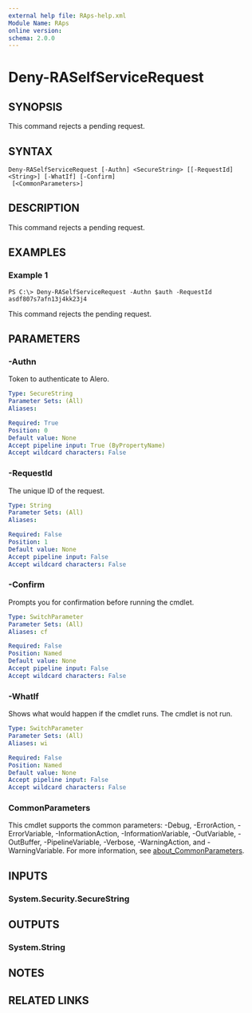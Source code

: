 ```yaml
---
external help file: RAps-help.xml
Module Name: RAps
online version:
schema: 2.0.0
---
```


# Deny-RASelfServiceRequest

## SYNOPSIS
This command rejects a pending request.

## SYNTAX

```
Deny-RASelfServiceRequest [-Authn] <SecureString> [[-RequestId] <String>] [-WhatIf] [-Confirm]
 [<CommonParameters>]
```

## DESCRIPTION
This command rejects a pending request.

## EXAMPLES

### Example 1
```
PS C:\> Deny-RASelfServiceRequest -Authn $auth -RequestId asdf807s7afn13j4kk23j4
```

This command rejects the pending request.

## PARAMETERS

### -Authn
Token to authenticate to Alero.

```yaml
Type: SecureString
Parameter Sets: (All)
Aliases:

Required: True
Position: 0
Default value: None
Accept pipeline input: True (ByPropertyName)
Accept wildcard characters: False
```

### -RequestId
The unique ID of the request.

```yaml
Type: String
Parameter Sets: (All)
Aliases:

Required: False
Position: 1
Default value: None
Accept pipeline input: False
Accept wildcard characters: False
```

### -Confirm
Prompts you for confirmation before running the cmdlet.

```yaml
Type: SwitchParameter
Parameter Sets: (All)
Aliases: cf

Required: False
Position: Named
Default value: None
Accept pipeline input: False
Accept wildcard characters: False
```

### -WhatIf
Shows what would happen if the cmdlet runs. The cmdlet is not run.

```yaml
Type: SwitchParameter
Parameter Sets: (All)
Aliases: wi

Required: False
Position: Named
Default value: None
Accept pipeline input: False
Accept wildcard characters: False
```

### CommonParameters
This cmdlet supports the common parameters: -Debug, -ErrorAction, -ErrorVariable, -InformationAction, -InformationVariable, -OutVariable, -OutBuffer, -PipelineVariable, -Verbose, -WarningAction, and -WarningVariable. For more information, see [about_CommonParameters](http://go.microsoft.com/fwlink/?LinkID=113216).

## INPUTS

### System.Security.SecureString
## OUTPUTS

### System.String
## NOTES

## RELATED LINKS
